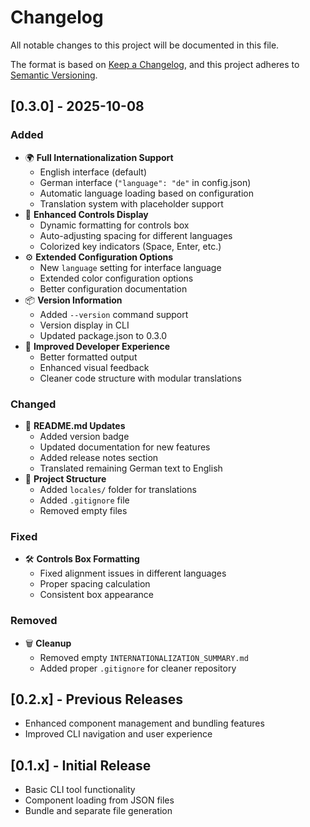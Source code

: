 # Changelog

All notable changes to this project will be documented in this file.

The format is based on [Keep a Changelog](https://keepachangelog.com/en/1.0.0/),
and this project adheres to [Semantic Versioning](https://semver.org/spec/v2.0.0.html).

## [0.3.0] - 2025-10-08

### Added
- 🌍 **Full Internationalization Support**
  - English interface (default)
  - German interface (`"language": "de"` in config.json)
  - Automatic language loading based on configuration
  - Translation system with placeholder support
- 🎨 **Enhanced Controls Display**
  - Dynamic formatting for controls box
  - Auto-adjusting spacing for different languages
  - Colorized key indicators (Space, Enter, etc.)
- ⚙️ **Extended Configuration Options**
  - New `language` setting for interface language
  - Extended color configuration options
  - Better configuration documentation
- 📦 **Version Information**
  - Added `--version` command support
  - Version display in CLI
  - Updated package.json to 0.3.0
- 🚀 **Improved Developer Experience**
  - Better formatted output
  - Enhanced visual feedback
  - Cleaner code structure with modular translations

### Changed
- 🔄 **README.md Updates**
  - Added version badge
  - Updated documentation for new features
  - Added release notes section
  - Translated remaining German text to English
- 📂 **Project Structure**
  - Added `locales/` folder for translations
  - Added `.gitignore` file
  - Removed empty files

### Fixed
- 🛠️ **Controls Box Formatting**
  - Fixed alignment issues in different languages
  - Proper spacing calculation
  - Consistent box appearance

### Removed
- 🗑️ **Cleanup**
  - Removed empty `INTERNATIONALIZATION_SUMMARY.md`
  - Added proper `.gitignore` for cleaner repository

## [0.2.x] - Previous Releases
- Enhanced component management and bundling features
- Improved CLI navigation and user experience

## [0.1.x] - Initial Release
- Basic CLI tool functionality
- Component loading from JSON files
- Bundle and separate file generation
